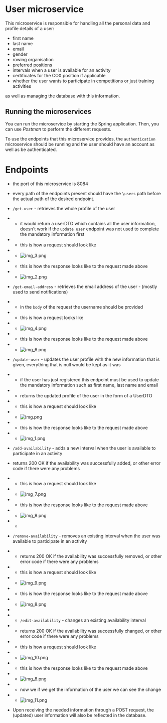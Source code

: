 # User microservice
This microservice is responsible for handling all the personal data and profile details of a user: 
- first name
- last name
- email
- gender
- rowing organisation
- preferred positions
- intervals when a user is available for an activity
- certificates for the COX position if applicable
- whether the user wants to participate in competitions or just training activities

as well as managing the database with this information.
## Running the microservices

You can run the microservice by starting the Spring application. Then, you can use *Postman* to perform the different requests.

To use the endpoints that this microservice provides, the `authentication` microservice should be running and the user should have an account as well as be authenticated. 

# Endpoints
- the port of this microservice is 8084
- every path of the endpoints present should have the `\users` path before the actual path of the desired endpoint.
- `/get-user` - retrieves the whole profile of the user
- - it would return a userDTO which contains all the user information, doesn't work if the `update user` endpoint was not used to complete the mandatory information first
- - this is how a request should look like 
- - ![img_3.png](img_3.png)
- - this is how the response looks like to the request made above 
- - ![img_2.png](img_2.png)
- `/get-email-address` - retrieves the email address of the user - (mostly used to send notifications)
- - in the `body` of the request the username should be provided
- - this is how a request looks like 
- - ![img_4.png](img_4.png)
- - this is how the response looks like to the request made above 
- - ![img_6.png](img_6.png)
- `/update-user` - updates the user profile with the new information that is given, everything that is null would be kept as it was
- - if the user has just registered this endpoint must be used to update the mandatory information such as first name, last name and email
- - returns the updated profile of the user in the form of a UserDTO
- - this is how a request should look like 
- - ![img.png](img.png)
- - this is how the response looks like to the request made above 
- - ![img_1.png](img_1.png)
- `/add-availability` - adds a new interval when the user is available to participate in an activity
- returns 200 OK if the availability was successfully added, or other error code if there were any problems
- - this is how a request should look like 
- - ![img_7.png](img_7.png)
- - this is how the response looks like to the request made above 
- - ![img_8.png](img_8.png)
- - 
- `/remove-availability` - removes an existing interval when the user was available to participate in an activity
- - returns 200 OK if the availability was successfully removed, or other error code if there were any problems
- - this is how a request should look like 
- - ![img_9.png](img_9.png)
- - this is how the response looks like to the request made above 
- - ![img_8.png](img_8.png)
- 
- - `/edit-availability` - changes an existing availability interval
- - returns 200 OK if the availability was successfully changed, or other error code if there were any problems
- - this is how a request should look like 
- - ![img_10.png](img_10.png)
- - this is how the response looks like to the request made above 
- - ![img_8.png](img_8.png)
- - now we if we get the information of the user we can see the change 
- - ![img_11.png](img_11.png)

- Upon receiving the needed information through a POST request, the (updated) user information will also be reflected in the database. 